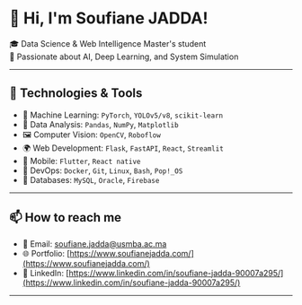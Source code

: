# 👋 Hi, I'm Soufiane JADDA!

🎓 Data Science & Web Intelligence Master's student  
🔬 Passionate about AI, Deep Learning, and System Simulation  

---

## 🔧 Technologies & Tools
- 🧠 Machine Learning: `PyTorch`, `YOLOv5/v8`, `scikit-learn`
- 🧪 Data Analysis: `Pandas`, `NumPy`, `Matplotlib`
- 🖼️ Computer Vision: `OpenCV`, `Roboflow`
- 🌍 Web Development: `Flask`, `FastAPI`, `React`, `Streamlit`
- 📱 Mobile: `Flutter`, `React native`
- 🧰 DevOps: `Docker`, `Git`, `Linux`, `Bash`, `Pop!_OS`
- 🧮 Databases: `MySQL`, `Oracle`, `Firebase`

---

## 📫 How to reach me
- 📧 Email: soufiane.jadda@usmba.ac.ma
- 🌐 Portfolio: [https://www.soufianejadda.com/](https://www.soufianejadda.com/)  
- 🔗 LinkedIn: [https://www.linkedin.com/in/soufiane-jadda-90007a295/](https://www.linkedin.com/in/soufiane-jadda-90007a295/)  

--- 

